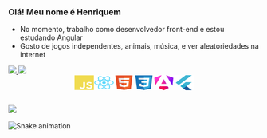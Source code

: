 
<!--
**hmriq/hmriq** is a ✨ _special_ ✨ repository because its `README.md` (this file) appears on your GitHub profile.
-->
### Olá! Meu nome é Henriquem 

  - No momento, trabalho como desenvolvedor front-end e estou estudando Angular
  - Gosto de jogos independentes, animais, música, e ver aleatoriedades na internet
 <div>
  <a href="https://github.com/hmriq">
  <img height="180em" src="https://github-readme-stats.vercel.app/api?username=hmriq&show_icons=true&theme=midnight-purple&include_all_commits=true&count_private=true"/>
  <img height="180em" src="https://github-readme-stats.vercel.app/api/top-langs/?username=hmriq&layout=compact&langs_count=7&theme=midnight-purple"/>
</div>
<div style="display: flex; flex-direction: row; justify-content: center"><br>
  <img align="center" alt="hmriq-Js" height="30" width="40" src="https://raw.githubusercontent.com/devicons/devicon/master/icons/javascript/javascript-plain.svg">
  <img align="center" alt="hmriq-React" height="30" width="40" src="https://raw.githubusercontent.com/devicons/devicon/master/icons/react/react-original.svg">
  <img align="center" alt="hmriq-HTML" height="30" width="40" src="https://raw.githubusercontent.com/devicons/devicon/master/icons/html5/html5-original.svg">
  <img align="center" alt="hmriq-CSS" height="30" width="40" src="https://raw.githubusercontent.com/devicons/devicon/master/icons/css3/css3-original.svg">
  <img align="center" alt="hmriq-CSS" height="30" width="40" src="https://raw.githubusercontent.com/devicons/devicon/master/icons/angular/angular-original.svg">
  <img align="center" alt="hmriq-CSS" height="30" width="40" src="https://raw.githubusercontent.com/devicons/devicon/master/icons/flutter/flutter-original.svg">
<!--   <img align="right" alt="cris-gif" height="140em" src="https://im.ezgif.com/tmp/ezgif-1-91017aeda8a9.gif"> -->
</div>
  
  ##
  
  <a href="https://www.linkedin.com/in/henrique-lima-3a8883170/" target="_blank"><img src="https://img.shields.io/badge/-LinkedIn-%230077B5?style=for-the-badge&logo=linkedin&logoColor=white" target="_blank"></a>
  
  ![Snake animation](https://github.com/hmriq/hmriq/blob/output/github-contribution-grid-snake.svg)
  
</div>
